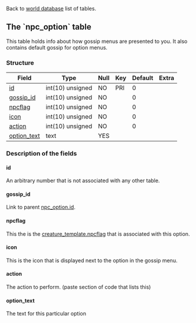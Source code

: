 Back to [world database](mangosdb_struct) list of tables.

The \`npc\_option\` table
-------------------------

This table holds info about how gossip menus are presented to you. It also contains default gossip for option menus.

### Structure

| **Field**                              | **Type**         | **Null** | **Key** | **Default** | **Extra** |
|----------------------------------------|------------------|----------|---------|-------------|-----------|
| [id](Npc_option#id)                    | int(10) unsigned | NO       | PRI     | 0           |           |
| [gossip\_id](Npc_option#gossip_id)     | int(10) unsigned | NO       |         | 0           |           |
| [npcflag](Npc_option#npcflag)          | int(10) unsigned | NO       |         | 0           |           |
| [icon](Npc_option#icon)                | int(10) unsigned | NO       |         | 0           |           |
| [action](Npc_option#action)            | int(10) unsigned | NO       |         | 0           |           |
| [option\_text](Npc_option#option_text) | text             | YES      |         |             |           |

### Description of the fields

#### id

An arbitrary number that is not associated with any other table.

#### gossip\_id

Link to parent [npc\_option.id](npc_option#id).

#### npcflag

This the is the [creature\_template.npcflag](creature_template#npcflag) that is associated with this option.

#### icon

This is the icon that is displayed next to the option in the gossip menu.

#### action

The action to perform. (paste section of code that lists this)

#### option\_text

The text for this particular option

